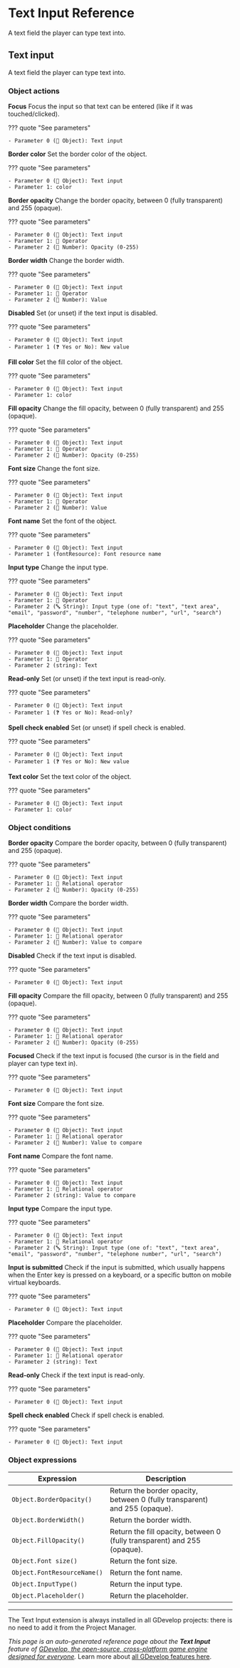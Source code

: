 # Text Input Reference

A text field the player can type text into. 



## Text input 

A text field the player can type text into. 

### Object actions

**Focus**
Focus the input so that text can be entered (like if it was touched/clicked).

??? quote "See parameters"

    - Parameter 0 (👾 Object): Text input

**Border color**
Set the border color of the object.

??? quote "See parameters"

    - Parameter 0 (👾 Object): Text input
    - Parameter 1: color

**Border opacity**
Change the border opacity, between 0 (fully transparent) and 255 (opaque).

??? quote "See parameters"

    - Parameter 0 (👾 Object): Text input
    - Parameter 1: 🟰 Operator
    - Parameter 2 (🔢 Number): Opacity (0-255)

**Border width**
Change the border width.

??? quote "See parameters"

    - Parameter 0 (👾 Object): Text input
    - Parameter 1: 🟰 Operator
    - Parameter 2 (🔢 Number): Value

**Disabled**
Set (or unset) if the text input is disabled.

??? quote "See parameters"

    - Parameter 0 (👾 Object): Text input
    - Parameter 1 (❓ Yes or No): New value

**Fill color**
Set the fill color of the object.

??? quote "See parameters"

    - Parameter 0 (👾 Object): Text input
    - Parameter 1: color

**Fill opacity**
Change the fill opacity, between 0 (fully transparent) and 255 (opaque).

??? quote "See parameters"

    - Parameter 0 (👾 Object): Text input
    - Parameter 1: 🟰 Operator
    - Parameter 2 (🔢 Number): Opacity (0-255)

**Font size**
Change the font size.

??? quote "See parameters"

    - Parameter 0 (👾 Object): Text input
    - Parameter 1: 🟰 Operator
    - Parameter 2 (🔢 Number): Value

**Font name**
Set the font of the object.

??? quote "See parameters"

    - Parameter 0 (👾 Object): Text input
    - Parameter 1 (fontResource): Font resource name

**Input type**
Change the input type.

??? quote "See parameters"

    - Parameter 0 (👾 Object): Text input
    - Parameter 1: 🟰 Operator
    - Parameter 2 (🔤 String): Input type (one of: "text", "text area", "email", "password", "number", "telephone number", "url", "search")

**Placeholder**
Change the placeholder.

??? quote "See parameters"

    - Parameter 0 (👾 Object): Text input
    - Parameter 1: 🟰 Operator
    - Parameter 2 (string): Text

**Read-only**
Set (or unset) if the text input is read-only.

??? quote "See parameters"

    - Parameter 0 (👾 Object): Text input
    - Parameter 1 (❓ Yes or No): Read-only?

**Spell check enabled**
Set (or unset) if spell check is enabled.

??? quote "See parameters"

    - Parameter 0 (👾 Object): Text input
    - Parameter 1 (❓ Yes or No): New value

**Text color**
Set the text color of the object.

??? quote "See parameters"

    - Parameter 0 (👾 Object): Text input
    - Parameter 1: color

### Object conditions

**Border opacity**
Compare the border opacity, between 0 (fully transparent) and 255 (opaque).

??? quote "See parameters"

    - Parameter 0 (👾 Object): Text input
    - Parameter 1: 🟰 Relational operator
    - Parameter 2 (🔢 Number): Opacity (0-255)

**Border width**
Compare the border width.

??? quote "See parameters"

    - Parameter 0 (👾 Object): Text input
    - Parameter 1: 🟰 Relational operator
    - Parameter 2 (🔢 Number): Value to compare

**Disabled**
Check if the text input is disabled.

??? quote "See parameters"

    - Parameter 0 (👾 Object): Text input

**Fill opacity**
Compare the fill opacity, between 0 (fully transparent) and 255 (opaque).

??? quote "See parameters"

    - Parameter 0 (👾 Object): Text input
    - Parameter 1: 🟰 Relational operator
    - Parameter 2 (🔢 Number): Opacity (0-255)

**Focused**
Check if the text input is focused (the cursor is in the field and player can type text in).

??? quote "See parameters"

    - Parameter 0 (👾 Object): Text input

**Font size**
Compare the font size.

??? quote "See parameters"

    - Parameter 0 (👾 Object): Text input
    - Parameter 1: 🟰 Relational operator
    - Parameter 2 (🔢 Number): Value to compare

**Font name**
Compare the font name.

??? quote "See parameters"

    - Parameter 0 (👾 Object): Text input
    - Parameter 1: 🟰 Relational operator
    - Parameter 2 (string): Value to compare

**Input type**
Compare the input type.

??? quote "See parameters"

    - Parameter 0 (👾 Object): Text input
    - Parameter 1: 🟰 Relational operator
    - Parameter 2 (🔤 String): Input type (one of: "text", "text area", "email", "password", "number", "telephone number", "url", "search")

**Input is submitted**
Check if the input is submitted, which usually happens when the Enter key is pressed on a keyboard, or a specific button on mobile virtual keyboards.

??? quote "See parameters"

    - Parameter 0 (👾 Object): Text input

**Placeholder**
Compare the placeholder.

??? quote "See parameters"

    - Parameter 0 (👾 Object): Text input
    - Parameter 1: 🟰 Relational operator
    - Parameter 2 (string): Text

**Read-only**
Check if the text input is read-only.

??? quote "See parameters"

    - Parameter 0 (👾 Object): Text input

**Spell check enabled**
Check if spell check is enabled.

??? quote "See parameters"

    - Parameter 0 (👾 Object): Text input

### Object expressions

| Expression | Description |  |
|-----|-----|-----|
| `Object.BorderOpacity()` | Return the border opacity, between 0 (fully transparent) and 255 (opaque). ||
| `Object.BorderWidth()` | Return the border width. ||
| `Object.FillOpacity()` | Return the fill opacity, between 0 (fully transparent) and 255 (opaque). ||
| `Object.Font size()` | Return the font size. ||
| `Object.FontResourceName()` | Return the font name. ||
| `Object.InputType()` | Return the input type. ||
| `Object.Placeholder()` | Return the placeholder. ||



---

The Text Input extension is always installed in all GDevelop projects: there is no need to add it from the Project Manager.

*This page is an auto-generated reference page about the **Text Input** feature of [GDevelop, the open-source, cross-platform game engine designed for everyone](https://gdevelop.io/).* Learn more about [all GDevelop features here](/gdevelop5/all-features).